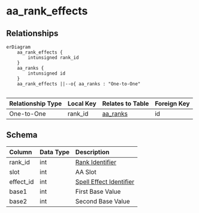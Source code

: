# aa_rank_effects

## Relationships

```mermaid
erDiagram
    aa_rank_effects {
        intunsigned rank_id
    }
    aa_ranks {
        intunsigned id
    }
    aa_rank_effects ||--o{ aa_ranks : "One-to-One"


```


| Relationship Type | Local Key | Relates to Table | Foreign Key |
| :--- | :--- | :--- | :--- |
| One-to-One | rank_id | [aa_ranks](../../schema/aas/aa_ranks.md) | id |


## Schema

| Column | Data Type | Description |
| :--- | :--- | :--- |
| rank_id | int | [Rank Identifier](aa_ranks.md) |
| slot | int | AA Slot |
| effect_id | int | [Spell Effect Identifier](../../../../server/spells/spell-effect-ids) |
| base1 | int | First Base Value |
| base2 | int | Second Base Value |


